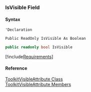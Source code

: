 ﻿### IsVisible Field

#### Syntax

```vbnet
'Declaration

Public ReadOnly IsVisible As Boolean
```

```csharp
public readonly bool IsVisible
```

[!include[Requirements](../partials/requirements.md)]

#### Reference

[ToolkitVisibleAttribute Class](fcSDK~FChoice.Foundation.Clarify.Attributes.ToolkitVisibleAttribute.md)  
[ToolkitVisibleAttribute Members](fcSDK~FChoice.Foundation.Clarify.Attributes.ToolkitVisibleAttribute_members.md)